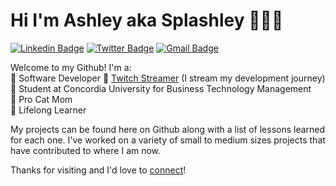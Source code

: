 # Hi I'm Ashley aka Splashley 👩‍💻👋

[![Linkedin Badge](https://img.shields.io/badge/-linkedin-blue?style=flat&logo=Linkedin&logoColor=white&link=https://www.linkedin.com/in/ashley-hynes/)](https://www.linkedin.com/in/ashley-hynes/)
[![Twitter Badge](https://img.shields.io/badge/-twitter-1ca0f1?style=flat&labelColor=1ca0f1&logo=twitter&logoColor=white&link=https://twitter.com/splashleycodes)](https://twitter.com/splashleycodes)
[![Gmail Badge](https://img.shields.io/badge/-gmail-c14438?style=flat&logo=Gmail&logoColor=white&link=mailto:ashleyjlhynes@gmail.com)](mailto:ashleyjlhynes@gmail.com)

Welcome to my Github! I'm a:<br/>
💜 Software Developer
💜 [Twitch Streamer](https://www.twitch.com/splashley) (I stream my development journey)<br/>
💜 Student at Concordia University for Business Technology Management<br/> 
💜 Pro Cat Mom<br/>
💜 Lifelong Learner<br/>

My projects can be found here on Github along with a list of lessons learned for each one. I've worked on a variety of small to medium sizes projects that have contributed to where I am now.

Thanks for visiting and I'd love to [connect](https://www.linkedin.com/in/ashley-hynes/)!
